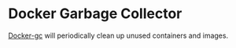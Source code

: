 # Docker Garbage Collector

[Docker-gc](https://github.com/clockworksoul/docker-gc-cron) will periodically clean up unused containers and images.
